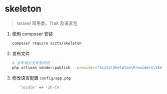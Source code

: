 # skeleton

> laravel 常用类，Trait 及语言包

1. 使用 composer 安装
    ```bash
    composer require sczts/skeleton
    ```

2. 发布文件
    ```bash
    # 发布相关文件到项目
    php artisan vendor:publish --provider="Sczts\Skeleton\Providers\SkeletonServiceProvider"
    ```

3. 修改语言配置
    `config/app.php`
    ```php
       'locale' => 'zh-Cn'
    ```

